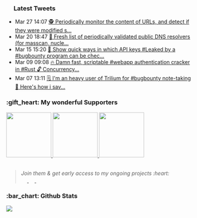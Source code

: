 <h3><a href="https://twitter.com/nil0x42"><img height=16 src="https://upload.wikimedia.org/wikipedia/sco/9/9f/Twitter_bird_logo_2012.svg"></a> Latest Tweets</h3>
<ul>
<!-- LATEST-TWEETS:START -->
<li>Mar 27 14:07 <a href='https://rss.app/articles/cb4e791f6f6d729c074351566bd3a7c508111d6e1136beb1dab6d555969266d3f70cea0d6adfdb60f2a36c7bde170b9263d76be3c414'>🕵️ Periodically monitor the content of URLs, and detect if they were modified s...</a></li>
<li>Mar 20 18:47 <a href='https://rss.app/articles/cb4e791f6f6d729c074351566bd3a7c508111d6e1136beb1dab6d555969266d3f70cea0d6adfdd6bf7a76f7ed61c069262d361e7c110'>🔖 Fresh list of periodically validated public DNS resolvers (for masscan, nucle...</a></li>
<li>Mar 15 15:20 <a href='https://rss.app/articles/cb4e791f6f6d729c074351566bd3a7c508111d6e1136beb1dab6d555969266d3f70cea0d6adfdf6cfba3697edf1c0a9464d669e1c617'>🎇 Show quick ways in which API keys #Leaked by a #bugbounty program can be chec...</a></li>
<li>Mar 09 09:08 <a href='https://rss.app/articles/cb4e791f6f6d729c074351566bd3a7c508111d6e1136beb1dab6d555969266d3f70cea0d6aded76af2a1697bd8120c9768d761e2c311'>🔥 Damn fast, scriptable #webapp authentication cracker in #Rust 🔓  Concurrency...</a></li>
<li>Mar 07 13:11 <a href='https://rss.app/articles/cb4e791f6f6d729c074351566bd3a7c508111d6e1136beb1dab6d555969266d3f70cea0d6aded66df7ab627ddb150f9767d560e0c210'>🗒️ I'm an heavy user of Trilium for #bugbounty note-taking 🧠  Here's how i sav...</a></li>

<!-- LATEST-TWEETS:END -->
</ul>

<h3>:gift_heart: My wonderful Supporters</h3>

<a href="https://tinyapps.org/">
  <img width=120 src="https://raw.githubusercontent.com/nil0x42/nil0x42/master/img/sponsors/tinyapps.png">
</a>
<a href="https://twitter.com/r00tali">
  <img width=120 src="https://raw.githubusercontent.com/nil0x42/nil0x42/master/img/sponsors/r00tali.png">
</a>
<a href="https://github.com/FlavorlessQuark">
  <img width=120 src="https://raw.githubusercontent.com/nil0x42/nil0x42/master/img/sponsors/FlavorlessQuark.png">
</a>
<br><br>

<blockquote>
  <i>Join them & get early access to my ongoing projects :heart:</i><br>
<a href="https://github.com/sponsors/nil0x42/">
  <img height=16 src="https://img.shields.io/badge/Sponsor-GitHub-2C974B?logo=github&style=flat-square">
</a>
<a href="https://exdemia.com/donate-bitcoin">
  <img height=16 src="https://img.shields.io/badge/Donate-Bitcoin-F7931A?logo=bitcoin&style=flat-square">
</a>
<a href="https://paypal.me/nil0x42">
  <img height=16 src="https://img.shields.io/badge/Donate-PayPal-0079C1?logo=paypal&style=flat-square">
</a>
</blockquote>

<h3>:bar_chart: Github Stats</h3>
<a href="#"><img src="https://github-readme-stats.vercel.app/api?username=nil0x42&show_icons=true&count_private=true&include_all_commits=true&hide_title=true&hide_border=true&cache_seconds=1800"></a>
